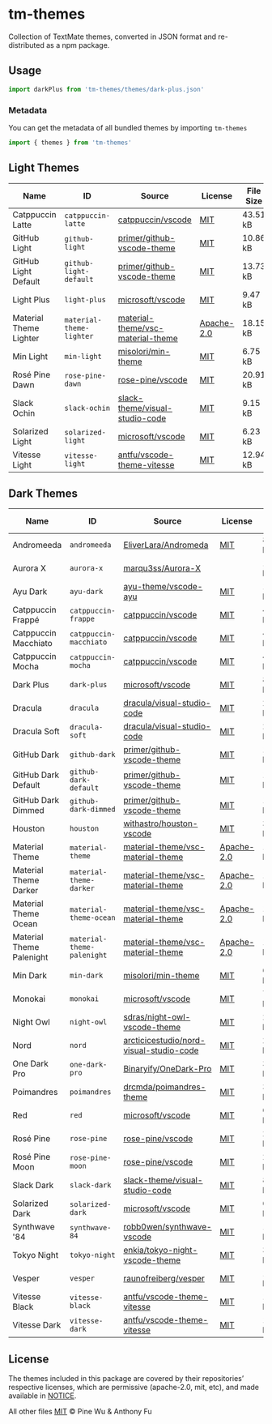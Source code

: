# tm-themes

Collection of TextMate themes, converted in JSON format and re-distributed as a npm package.

## Usage

```ts
import darkPlus from 'tm-themes/themes/dark-plus.json'
```

### Metadata

You can get the metadata of all bundled themes by importing `tm-themes`

```ts
import { themes } from 'tm-themes'
```

<!--list-start-->

## Light Themes

| Name | ID | Source | License | File Size |
| ---- | -- | ------ | ------- | --------- |
| Catppuccin Latte | `catppuccin-latte` | [catppuccin/vscode](https://github.com/catppuccin/vscode/blob/73b382d1e88d98931017ea924fc52978bdc6a168/packages/catppuccin-vsc/package.json) | [MIT](https://raw.githubusercontent.com/catppuccin/vscode/main/LICENSE) | 43.51 kB |
| GitHub Light | `github-light` | [primer/github-vscode-theme](https://github.com/primer/github-vscode-theme/blob/f47b83f1acebb7fba4a3ec0bdb9385f85e6e8aa1/src/theme.js) | [MIT](https://raw.githubusercontent.com/primer/github-vscode-theme/main/LICENSE) | 10.86 kB |
| GitHub Light Default | `github-light-default` | [primer/github-vscode-theme](https://github.com/primer/github-vscode-theme/blob/f47b83f1acebb7fba4a3ec0bdb9385f85e6e8aa1/src/theme.js) | [MIT](https://raw.githubusercontent.com/primer/github-vscode-theme/main/LICENSE) | 13.73 kB |
| Light Plus | `light-plus` | [microsoft/vscode](https://github.com/microsoft/vscode/blob/cc4775f55aff152db2417dfaaddc643ee90b31f9/extensions/theme-defaults/themes/light_plus.json) | [MIT](https://raw.githubusercontent.com/microsoft/vscode/main/LICENSE.txt) | 9.47 kB |
| Material Theme Lighter | `material-theme-lighter` | [material-theme/vsc-material-theme](https://github.com/material-theme/vsc-material-theme/blob/f09de7a2970defaed43d8e293b4d3ac4e350e71b/src/material.theme.config.ts) | [Apache-2.0](https://raw.githubusercontent.com/material-theme/vsc-material-theme/main/LICENSE) | 18.15 kB |
| Min Light | `min-light` | [misolori/min-theme](https://github.com/misolori/min-theme/blob/4641b5d395b9a3506572ec717e80ae8c7cdaae2a/themes/min-light.json) | [MIT](https://raw.githubusercontent.com/miguelsolorio/min-theme/master/LICENSE) | 6.75 kB |
| Rosé Pine Dawn | `rose-pine-dawn` | [rose-pine/vscode](https://github.com/rose-pine/vscode/blob/a36bb5866f161d5346d16fbe33f5ad8136ef6a1b/themes/rose-pine-dawn-color-theme.json) | [MIT](https://raw.githubusercontent.com/rose-pine/vscode/main/license) | 20.91 kB |
| Slack Ochin | `slack-ochin` | [slack-theme/visual-studio-code](https://github.com/slack-theme/visual-studio-code/blob/572452d0da20d384858b28ad14e110ee5daac411/themes/ochin.json) | [MIT](https://raw.githubusercontent.com/slack-theme/visual-studio-code/master/License) | 9.15 kB |
| Solarized Light | `solarized-light` | [microsoft/vscode](https://github.com/microsoft/vscode/blob/f605341af6b083f2b6d9c853d882b96955c690b7/extensions/theme-solarized-light/themes/solarized-light-color-theme.json) | [MIT](https://raw.githubusercontent.com/microsoft/vscode/main/LICENSE.txt) | 6.23 kB |
| Vitesse Light | `vitesse-light` | [antfu/vscode-theme-vitesse](https://github.com/antfu/vscode-theme-vitesse/blob/7cab2e0b21053cafbd48e365375e53f5f7c916b9/themes/vitesse-light.json) | [MIT](https://raw.githubusercontent.com/antfu/vscode-theme-vitesse/main/LICENSE) | 12.94 kB |

## Dark Themes

| Name | ID | Source | License | File Size |
| ---- | -- | ------ | ------- | --------- |
| Andromeeda | `andromeeda` | [EliverLara/Andromeda](https://github.com/EliverLara/Andromeda/blob/94008ecde515dd2306e51d60fbb965bca2a516ad/themes/Andromeda-color-theme.json) | [MIT](https://raw.githubusercontent.com/EliverLara/Andromeda/master/LICENSE.md) | 8.59 kB |
| Aurora X | `aurora-x` | [marqu3ss/Aurora-X](https://github.com/marqu3ss/Aurora-X/blob/118727efadf48872adcd81f6c00be580097d6592/themes/Aurora%20X-color-theme.json) |  | 13.28 kB |
| Ayu Dark | `ayu-dark` | [ayu-theme/vscode-ayu](https://github.com/ayu-theme/vscode-ayu/blob/798bc07c1ac7faccab57081042ba9a16621cdde4/ayu-dark.json) | [MIT](https://raw.githubusercontent.com/ayu-theme/vscode-ayu/master/LICENSE) | 14.54 kB |
| Catppuccin Frappé | `catppuccin-frappe` | [catppuccin/vscode](https://github.com/catppuccin/vscode/blob/73b382d1e88d98931017ea924fc52978bdc6a168/packages/catppuccin-vsc/package.json) | [MIT](https://raw.githubusercontent.com/catppuccin/vscode/main/LICENSE) | 43.51 kB |
| Catppuccin Macchiato | `catppuccin-macchiato` | [catppuccin/vscode](https://github.com/catppuccin/vscode/blob/73b382d1e88d98931017ea924fc52978bdc6a168/packages/catppuccin-vsc/package.json) | [MIT](https://raw.githubusercontent.com/catppuccin/vscode/main/LICENSE) | 43.52 kB |
| Catppuccin Mocha | `catppuccin-mocha` | [catppuccin/vscode](https://github.com/catppuccin/vscode/blob/73b382d1e88d98931017ea924fc52978bdc6a168/packages/catppuccin-vsc/package.json) | [MIT](https://raw.githubusercontent.com/catppuccin/vscode/main/LICENSE) | 43.51 kB |
| Dark Plus | `dark-plus` | [microsoft/vscode](https://github.com/microsoft/vscode/blob/cc4775f55aff152db2417dfaaddc643ee90b31f9/extensions/theme-defaults/themes/dark_plus.json) | [MIT](https://raw.githubusercontent.com/microsoft/vscode/main/LICENSE.txt) | 8.64 kB |
| Dracula | `dracula` | [dracula/visual-studio-code](https://github.com/dracula/visual-studio-code/blob/61743d6ea21cde34d9ad1009ec784ffe6f5e457c/src/dracula.yml) | [MIT](https://raw.githubusercontent.com/dracula/visual-studio-code/master/LICENSE) | 20.51 kB |
| Dracula Soft | `dracula-soft` | [dracula/visual-studio-code](https://github.com/dracula/visual-studio-code/blob/61743d6ea21cde34d9ad1009ec784ffe6f5e457c/src/dracula.yml) | [MIT](https://raw.githubusercontent.com/dracula/visual-studio-code/master/LICENSE) | 20.52 kB |
| GitHub Dark | `github-dark` | [primer/github-vscode-theme](https://github.com/primer/github-vscode-theme/blob/f47b83f1acebb7fba4a3ec0bdb9385f85e6e8aa1/src/theme.js) | [MIT](https://raw.githubusercontent.com/primer/github-vscode-theme/main/LICENSE) | 11.08 kB |
| GitHub Dark Default | `github-dark-default` | [primer/github-vscode-theme](https://github.com/primer/github-vscode-theme/blob/f47b83f1acebb7fba4a3ec0bdb9385f85e6e8aa1/src/theme.js) | [MIT](https://raw.githubusercontent.com/primer/github-vscode-theme/main/LICENSE) | 14.00 kB |
| GitHub Dark Dimmed | `github-dark-dimmed` | [primer/github-vscode-theme](https://github.com/primer/github-vscode-theme/blob/f47b83f1acebb7fba4a3ec0bdb9385f85e6e8aa1/src/theme.js) | [MIT](https://raw.githubusercontent.com/primer/github-vscode-theme/main/LICENSE) | 14.00 kB |
| Houston | `houston` | [withastro/houston-vscode](https://github.com/withastro/houston-vscode/blob/d297233be95e3f8fdecc22e4ffa92bb0e7265592/themes/houston.json) | [MIT](https://raw.githubusercontent.com/withastro/houston-vscode/main/LICENSE) | 34.53 kB |
| Material Theme | `material-theme` | [material-theme/vsc-material-theme](https://github.com/material-theme/vsc-material-theme/blob/f09de7a2970defaed43d8e293b4d3ac4e350e71b/src/material.theme.config.ts) | [Apache-2.0](https://raw.githubusercontent.com/material-theme/vsc-material-theme/main/LICENSE) | 18.13 kB |
| Material Theme Darker | `material-theme-darker` | [material-theme/vsc-material-theme](https://github.com/material-theme/vsc-material-theme/blob/f09de7a2970defaed43d8e293b4d3ac4e350e71b/src/material.theme.config.ts) | [Apache-2.0](https://raw.githubusercontent.com/material-theme/vsc-material-theme/main/LICENSE) | 18.14 kB |
| Material Theme Ocean | `material-theme-ocean` | [material-theme/vsc-material-theme](https://github.com/material-theme/vsc-material-theme/blob/f09de7a2970defaed43d8e293b4d3ac4e350e71b/src/material.theme.config.ts) | [Apache-2.0](https://raw.githubusercontent.com/material-theme/vsc-material-theme/main/LICENSE) | 18.14 kB |
| Material Theme Palenight | `material-theme-palenight` | [material-theme/vsc-material-theme](https://github.com/material-theme/vsc-material-theme/blob/f09de7a2970defaed43d8e293b4d3ac4e350e71b/src/material.theme.config.ts) | [Apache-2.0](https://raw.githubusercontent.com/material-theme/vsc-material-theme/main/LICENSE) | 18.15 kB |
| Min Dark | `min-dark` | [misolori/min-theme](https://github.com/misolori/min-theme/blob/4641b5d395b9a3506572ec717e80ae8c7cdaae2a/themes/min-dark.json) | [MIT](https://raw.githubusercontent.com/miguelsolorio/min-theme/master/LICENSE) | 6.08 kB |
| Monokai | `monokai` | [microsoft/vscode](https://github.com/microsoft/vscode/blob/f605341af6b083f2b6d9c853d882b96955c690b7/extensions/theme-monokai/themes/monokai-color-theme.json) | [MIT](https://raw.githubusercontent.com/microsoft/vscode/main/LICENSE.txt) | 7.60 kB |
| Night Owl | `night-owl` | [sdras/night-owl-vscode-theme](https://github.com/sdras/night-owl-vscode-theme/blob/33ef8e835fde5df592dddeec63bc0c80d073bc24/themes/Night%20Owl-color-theme.json) | [MIT](https://raw.githubusercontent.com/sdras/night-owl-vscode-theme/main/LICENSE) | 28.02 kB |
| Nord | `nord` | [arcticicestudio/nord-visual-studio-code](https://github.com/arcticicestudio/nord-visual-studio-code/blob/27045851c5154fe2d9b116e7491c596cdcd72275/themes/nord-color-theme.json) | [MIT](https://raw.githubusercontent.com/nordtheme/visual-studio-code/develop/license) | 26.04 kB |
| One Dark Pro | `one-dark-pro` | [Binaryify/OneDark-Pro](https://github.com/Binaryify/OneDark-Pro/blob/37492751be5cb02bed4c3bf4f1938f075bc6ce6b/themes/OneDark-Pro.json) | [MIT](https://raw.githubusercontent.com/Binaryify/OneDark-Pro/master/LICENSE.txt) | 32.54 kB |
| Poimandres | `poimandres` | [drcmda/poimandres-theme](https://github.com/drcmda/poimandres-theme/blob/574213aba50e3a46a95fa86a69025a0fae046a8a/themes/poimandres-color-theme.json) | [MIT](https://raw.githubusercontent.com/drcmda/poimandres-theme/main/LICENSE) | 32.65 kB |
| Red | `red` | [microsoft/vscode](https://github.com/microsoft/vscode/blob/f605341af6b083f2b6d9c853d882b96955c690b7/extensions/theme-red/themes/Red-color-theme.json) | [MIT](https://raw.githubusercontent.com/microsoft/vscode/main/LICENSE.txt) | 6.02 kB |
| Rosé Pine | `rose-pine` | [rose-pine/vscode](https://github.com/rose-pine/vscode/blob/a36bb5866f161d5346d16fbe33f5ad8136ef6a1b/themes/rose-pine-color-theme.json) | [MIT](https://raw.githubusercontent.com/rose-pine/vscode/main/license) | 20.90 kB |
| Rosé Pine Moon | `rose-pine-moon` | [rose-pine/vscode](https://github.com/rose-pine/vscode/blob/a36bb5866f161d5346d16fbe33f5ad8136ef6a1b/themes/rose-pine-moon-color-theme.json) | [MIT](https://raw.githubusercontent.com/rose-pine/vscode/main/license) | 20.91 kB |
| Slack Dark | `slack-dark` | [slack-theme/visual-studio-code](https://github.com/slack-theme/visual-studio-code/blob/28cd093d2aac9bfe0d3b96d468efa73a1d6639c2/themes/dark-mode.json) | [MIT](https://raw.githubusercontent.com/slack-theme/visual-studio-code/master/License) | 8.84 kB |
| Solarized Dark | `solarized-dark` | [microsoft/vscode](https://github.com/microsoft/vscode/blob/f605341af6b083f2b6d9c853d882b96955c690b7/extensions/theme-solarized-dark/themes/solarized-dark-color-theme.json) | [MIT](https://raw.githubusercontent.com/microsoft/vscode/main/LICENSE.txt) | 6.59 kB |
| Synthwave '84 | `synthwave-84` | [robb0wen/synthwave-vscode](https://github.com/robb0wen/synthwave-vscode/blob/7eaf45c07650295625e1e5ea73274fc50f9ea3c1/themes/synthwave-color-theme.json) | [MIT](https://raw.githubusercontent.com/robb0wen/synthwave-vscode/master/LICENSE) | 13.65 kB |
| Tokyo Night | `tokyo-night` | [enkia/tokyo-night-vscode-theme](https://github.com/enkia/tokyo-night-vscode-theme/blob/26465cb6086201916e284acef1b4bcca927f30e8/themes/tokyo-night-color-theme.json) | [MIT](https://raw.githubusercontent.com/enkia/tokyo-night-vscode-theme/master/LICENSE.txt) | 32.81 kB |
| Vesper | `vesper` | [raunofreiberg/vesper](https://github.com/raunofreiberg/vesper/blob/ef652b41ec5303892b1172d90fa4184ae6399a04/themes/Vesper-dark-color-theme.json) | [MIT](https://raw.githubusercontent.com/raunofreiberg/vesper/main/LICENSE.md) | 12.31 kB |
| Vitesse Black | `vitesse-black` | [antfu/vscode-theme-vitesse](https://github.com/antfu/vscode-theme-vitesse/blob/7cab2e0b21053cafbd48e365375e53f5f7c916b9/themes/vitesse-black.json) | [MIT](https://raw.githubusercontent.com/antfu/vscode-theme-vitesse/main/LICENSE) | 13.00 kB |
| Vitesse Dark | `vitesse-dark` | [antfu/vscode-theme-vitesse](https://github.com/antfu/vscode-theme-vitesse/blob/7cab2e0b21053cafbd48e365375e53f5f7c916b9/themes/vitesse-dark.json) | [MIT](https://raw.githubusercontent.com/antfu/vscode-theme-vitesse/main/LICENSE) | 13.08 kB |
<!--list-end-->

## License

The themes included in this package are covered by their repositories’ respective licenses, which are permissive (apache-2.0, mit, etc), and made available in [NOTICE](./NOTICE).

All other files [MIT](./LICENSE) © Pine Wu & Anthony Fu
